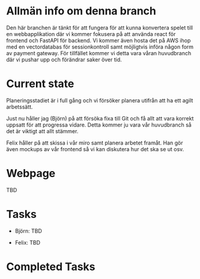 # Allmän info om denna branch
Den här branchen är tänkt för att fungera för att kunna konvertera spelet till en webbapplikation där vi kommer fokusera på att använda react för frontend och FastAPI för backend. Vi kommer även hosta det på AWS ihop med en vectordatabas för sessionkontroll samt möjligtvis införa någon form av payment gateway. För tillfället kommer vi detta vara våran huvudbranch där vi pushar upp och förändrar saker över tid.

# Current state
Planeringsstadiet är i full gång och vi försöker planera utifrån att ha ett agilt arbetssätt.

Just nu håller jag (Björn) på att försöka fixa till Git och få allt att vara korrekt uppsatt för att progressa vidare. Detta kommer ju vara vår huvudbranch så det är viktigt att allt stämmer.

Felix håller på att skissa i vår miro samt planera arbetet framåt. Han gör även mockups av vår frontend så vi kan diskutera hur det ska se ut osv.


# Webpage

TBD

# Tasks

- Björn:
TBD

- Felix:
TBD

# Completed Tasks
